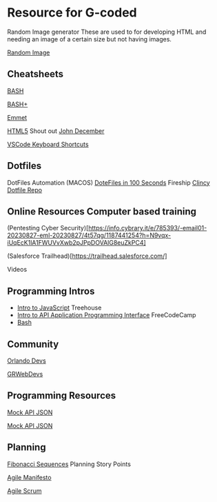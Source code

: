 # Resource for G-coded

Random Image generator
These are used to for developing HTML and needing an image of a certain size but not having images.

[Random Image](https://random.imagecdn.app/v1/docs)

## Cheatsheets

[BASH](BASH_Cheat_Sheet.pdf)

[BASH+](Linux_bash_cheat_sheet.pdf)

[Emmet](emmet_cheat_sheet.pdf)

[HTML5](HTML5-Cheat-Sheet.pdf) Shout out [John December](https://johndecember.com/html/spec/)

[VSCode Keyboard Shortcuts](keyboard-shortcuts-macos.pdf)

## Dotfiles

DotFiles Automation (MACOS)
[DoteFiles in 100 Seconds](https://www.youtube.com/watch?v=r_MpUP6aKiQ) Fireship
[Clincy Dotfile Repo](https://github.com/bclincy/dotfiles)

## Online Resources Computer based training

(Pentesting Cyber Security)[https://info.cybrary.it/e/785393/-email01-20230827-eml-20230827/4t57qg/1187441254?h=N9vqx-iUqEcK1lA1FWUVvXwb2pJPpDOVAlG8euZkPC4]

(Salesforce Trailhead)[https://trailhead.salesforce.com/]

Videos

## Programming Intros

- [Intro to JavaScript](https://www.youtube.com/watch?v=ekYNA10oe2I) Treehouse
- [Intro to API Application Programming Interface](https://www.youtube.com/watch?v=WXsD0ZgxjRw) FreeCodeCamp
- [Bash](https://youtu.be/oxuRxtrO2Ag?si=10EA8K_Y7FUiLdp7)

## Community

[Orlando Devs](https://orlandodevs.com/)

[GRWebDevs](https://www.meetup.com/grwebdevß)

## Programming Resources

[Mock API JSON](https://gorest.co.in/public/v1/users)

[Mock API JSON](https://dummyjson.com/products)

## Planning

[Fibonacci Sequences](https://www.mathsisfun.com/numbers/fibonacci-sequence.html) Planning Story Points

[Agile Manifesto](https://www.atlassian.com/agile/manifesto)

[Agile Scrum](https://www.atlassian.com/agile/scrum)
